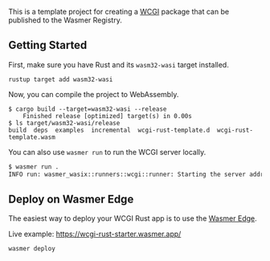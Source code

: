 This is a template project for creating a [WCGI](https://docs.wasmer.io/runtime/runners/wcgi) package that can be
published to the Wasmer Registry.

## Getting Started

First, make sure you have Rust and its `wasm32-wasi` target installed.

```console
rustup target add wasm32-wasi
```

Now, you can compile the project to WebAssembly.

```console
$ cargo build --target=wasm32-wasi --release
    Finished release [optimized] target(s) in 0.00s
$ ls target/wasm32-wasi/release
build  deps  examples  incremental  wcgi-rust-template.d  wcgi-rust-template.wasm
```

You can also use `wasmer run` to run the WCGI server locally.

```bash
$ wasmer run .
INFO run: wasmer_wasix::runners::wcgi::runner: Starting the server address=127.0.0.1:8000 command_name="server"
```


## Deploy on Wasmer Edge

The easiest way to deploy your WCGI Rust app is to use the [Wasmer Edge](https://wasmer.io/products/edge).

Live example: https://wcgi-rust-starter.wasmer.app/

```bash
wasmer deploy
```


[api-docs]: https://wasmerio.github.io/wcgi-rust-template
[crev]: https://github.com/crev-dev/cargo-crev
[install]: https://docs.wasmer.io/ecosystem/wasmer/getting-started
